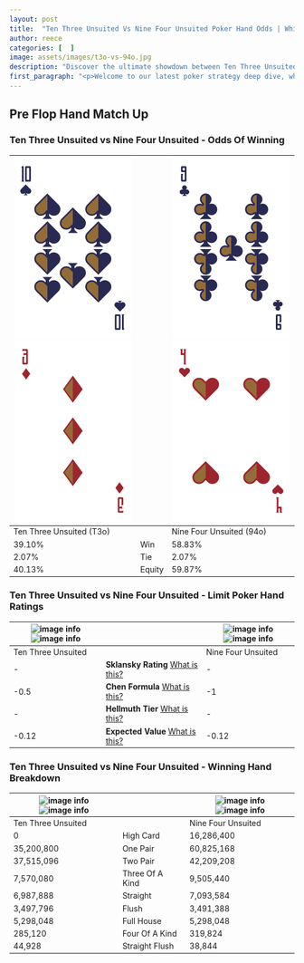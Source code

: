 ```yaml
---
layout: post
title:  "Ten Three Unsuited Vs Nine Four Unsuited Poker Hand Odds | Which Is The Better Hand In Poker? A Complete Guide"
author: reece
categories: [  ]
image: assets/images/t3o-vs-94o.jpg
description: "Discover the ultimate showdown between Ten Three Unsuited and Nine Four Unsuited in poker! Uncover the odds, strategies, and scenarios where one hand triumphs over the other. Get ready to up your poker game with this thrilling analysis."
first_paragraph: "<p>Welcome to our latest poker strategy deep dive, where we're pitting two distinct hands against each other in a high-stakes showdown: Ten Three Unsuited vs Nine Four Unsuited.</p><p>In the dynamic world of poker, every decision counts, and knowing which hand holds the upper hand is key to your success at the table.</p><p>In this article, we'll dissect these two hands, explore the scenarios where one dominates the other, and equip you with the knowledge to make strategic choices that can tip the odds in your favor.</p><p>Get ready to unravel the intriguing dynamics of these poker hands and elevate your game to new heights.</p>"
---
```




[comment]: # (sp0)

## Pre Flop Hand Match Up

<div class="table hand-ratings" markdown="1"> 



### Ten Three Unsuited vs Nine Four Unsuited - Odds Of Winning


    
| ![image info](assets/images/hand1/t.png) ![image info](assets/images/hand1/3o.png) |  | ![image info](assets/images/hand2/9.png) ![image info](assets/images/hand2/4o.png) |
| -------- | -------- | -------- |
| Ten Three Unsuited (T3o) |  | Nine Four Unsuited (94o) |
| 39.10% | Win | 58.83% |
| 2.07% | Tie | 2.07% |
| 40.13% | Equity | 59.87% |




[comment]: # (sp1)



### Ten Three Unsuited vs Nine Four Unsuited - Limit Poker Hand Ratings


    
| ![image info](https://www.riverpairs.com/assets/images/hand1/t.png) ![image info](https://www.riverpairs.com/assets/images/hand1/3o.png) |  | ![image info](https://www.riverpairs.com/assets/images/hand2/9.png) ![image info](https://www.riverpairs.com/assets/images/hand2/4o.png) |
| -------- | -------- | -------- |
| Ten Three Unsuited |  | Nine Four Unsuited |
| - | **Sklansky Rating** [What is this?](/sklansky-rating-explained) | - |
| -0.5 | **Chen Formula** [What is this?](/chen-formula-explained) | -1 |
| - | **Hellmuth Tier** [What is this?](/Hellmuth-tier-explained) | - |
| -0.12 | **Expected Value** [What is this?](/expected-value-explained) | -0.12 |




[comment]: # (sp2)



### Ten Three Unsuited vs Nine Four Unsuited - Winning Hand Breakdown


    
| ![image info](https://www.riverpairs.com/assets/images/hand1/t.png) ![image info](https://www.riverpairs.com/assets/images/hand1/3o.png) |  | ![image info](https://www.riverpairs.com/assets/images/hand2/9.png) ![image info](https://www.riverpairs.com/assets/images/hand2/4o.png) |
| -------- | -------- | -------- |
| Ten Three Unsuited |  | Nine Four Unsuited |
| 0 | High Card | 16,286,400 |
| 35,200,800 | One Pair | 60,825,168 |
| 37,515,096 | Two Pair | 42,209,208 |
| 7,570,080 | Three Of A Kind | 9,505,440 |
| 6,987,888 | Straight | 7,093,584 |
| 3,497,796 | Flush | 3,491,388 |
| 5,298,048 | Full House | 5,298,048 |
| 285,120 | Four Of A Kind | 319,824 |
| 44,928 | Straight Flush | 38,844 |




[comment]: # (sp3)



</div>

[comment]: # (sp4)



[comment]: # (sp5)

